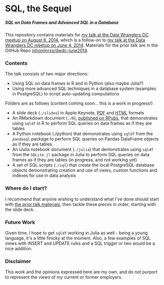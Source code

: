 # SQL, the Sequel
##### SQL on Data Frames and Advanced SQL in a Database

This repository contains materials for [my talk at the Data Wranglers DC meetup on August 6, 2014](http://www.meetup.com/Data-Wranglers-DC/events/177269432/), which is a follow-on to [my talk at the Data Wranglers DC meetup on June 4, 2014](http://www.meetup.com/Data-Wranglers-DC/events/171768162/).  Materials for the prior talk are in the GitHub Repo [nihonjinrxs/dwdc-june2014](http://www.github.com/nihonjinrxs/dwdc-june2014).

### Contents
The talk consists of two major directions:
- Using SQL on data frames in R and in Python (also maybe Julia?)
- Using more advanced SQL techniques in a database system (examples in PostgreSQL) to script auto-updating computations

Folders are as follows (content coming soon... this is a work in progress!)
- A slide deck (`./slides`) in Apple Keynote, [PDF](http://nihonjinrxs.github.io/dwdc-august2014/DWDC-August2014-RyanHarvey.pdf) and [HTML](http://nihonjinrxs.github.io/dwdc-august2014) formats
- An RMarkdown document (`./R`), [published on RPubs](http://rpubs.com/ryanbharvey/dwdc-august2014), that demonstrates using `sqldf` in R to perform SQL queries on data frames as if they are tables
- A Python notebook (./python) that demonstrates using `sqldf` from the `pandasql` package to perform SQL queries on Pandas DataFrame objects as if they are tables
- An iJulia notebook document (`./julia`) that demonstrates using `sqldf` from the `SQLite.jl` package in Julia to perform SQL queries on data frames as if they are tables (in progress, and not working yet)
- A set of SQL scripts (`./sql`) that create the local PostgreSQL database objects demonstrating creation and use of views, custom functions and indexes for use in data analysis

### Where do I start?
I recommend that anyone wishing to understand what I've done should start with [the prior talk materials](http://www.github.com/nihonjinrxs/dwdc-june2014), then tackle these pieces in order, starting with the slide deck.

### Future Work
Given time, I hope to get `sqldf` working in Julia as well - being a young language, it's a little finicky at the moment. Also, a few examples of SQL views with INSERT and UPDATE rules and a SQL trigger or two would be a nice addition.

### Disclaimer
This work and the opinions expressed here are my own, and do not purport to represent the views of my current or former employers.
